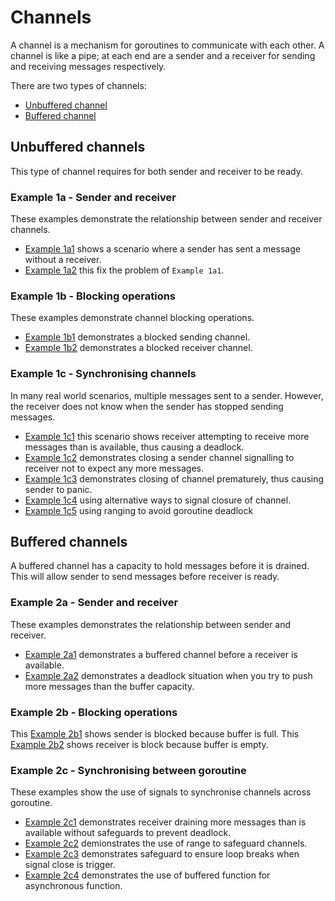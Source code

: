 # Channels

A channel is a mechanism for goroutines to communicate with each other. A channel is like a pipe; at each end are a sender and a receiver for sending and receiving messages respectively.

There are two types of channels:

* [Unbuffered channel](#unbuffered-channels)
* [Buffered channel](#buffered-channels)

## Unbuffered channels

This type of channel requires for both sender and receiver to be ready.

### Example 1a - Sender and receiver

These examples demonstrate the relationship between sender and receiver channels.

* [Example 1a1](./ex1a1/main.go) shows a scenario where a sender has sent a message without a receiver.
* [Example 1a2](./ex1a2/main.go) this fix the problem of `Example 1a1`.

### Example 1b - Blocking operations

These examples demonstrate channel blocking operations.

* [Example 1b1](./ex1b1/main.go) demonstrates a blocked sending channel.
* [Example 1b2](./ex1b2/main.go) demonstrates a blocked receiver channel.

### Example 1c - Synchronising channels

In many real world scenarios, multiple messages sent to a sender. However, the receiver does not know when the sender has stopped sending messages.

* [Example 1c1](./ex1c1/main.go) this scenario shows receiver attempting to receive more messages than is available, thus causing a deadlock.
* [Example 1c2](./ex1c2/main.go) demonstrates closing a sender channel signalling to receiver not to expect any more messages.
* [Example 1c3](./ex1c3/main.go) demonstrates closing of channel prematurely, thus causing sender to panic.
* [Example 1c4](./ex1c4/main.go) using alternative ways to signal closure of channel.
* [Example 1c5](./ex1c5/main.go) using ranging to avoid goroutine deadlock

## Buffered channels

A buffered channel has a capacity to hold messages before it is drained. This will allow sender to send messages before receiver is ready.

### Example 2a - Sender and receiver

These examples demonstrates the relationship between sender and receiver.

* [Example 2a1](./ex2a1/main.go) demonstrates a buffered channel before a receiver is available.
* [Example 2a2](./ex2a2/main.go) demonstrates a deadlock situation when you try to push more messages than the buffer capacity.

### Example 2b - Blocking operations

This [Example 2b1](./ex2b1/main.go) shows sender is blocked because buffer is full.
This [Example 2b2](./ex2b2/main.go) shows receiver is block because buffer is empty.

### Example 2c - Synchronising between goroutine

These examples show the use of signals to synchronise channels across goroutine.

* [Example 2c1](./ex2c1/main.go) demonstrates receiver draining more messages than is available without safeguards to prevent deadlock.
* [Example 2c2](./ex2c2/main.go) demionstrates the use of range to safeguard channels.
* [Example 2c3](./ex2c3/main.go) demonstrates safeguard to ensure loop breaks when signal close is trigger.
* [Example 2c4](./ex2c4/main.go) demonstrates the use of buffered function for asynchronous function.
